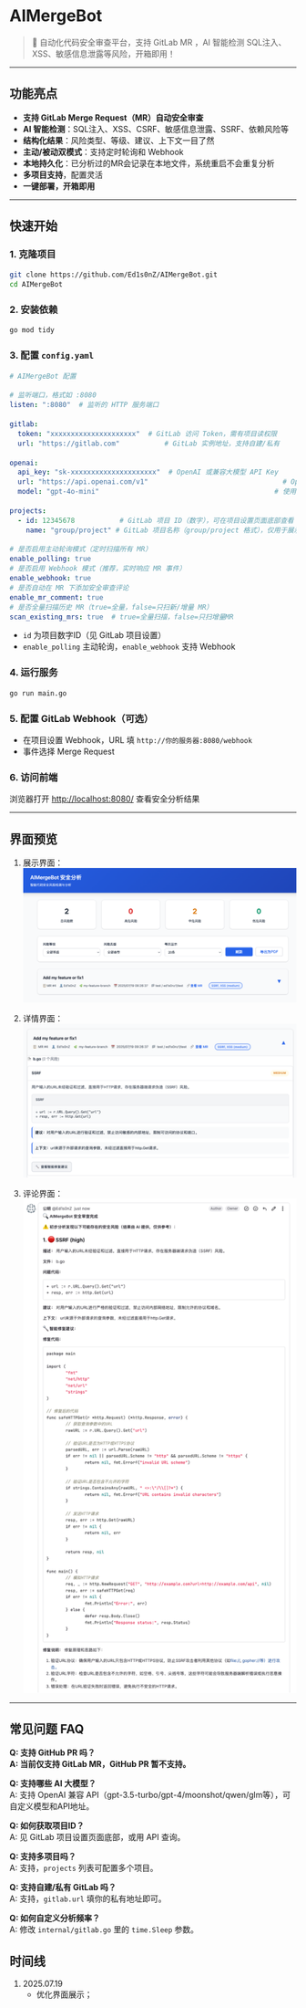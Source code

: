 # AIMergeBot

> 🚀 自动化代码安全审查平台，支持 GitLab MR ，AI 智能检测 SQL注入、XSS、敏感信息泄露等风险，开箱即用！

---

## 功能亮点
- **支持 GitLab Merge Request（MR）自动安全审查**
- **AI 智能检测**：SQL注入、XSS、CSRF、敏感信息泄露、SSRF、依赖风险等
- **结构化结果**：风险类型、等级、建议、上下文一目了然
- **主动/被动双模式**：支持定时轮询和 Webhook
- **本地持久化**：已分析过的MR会记录在本地文件，系统重启不会重复分析
- **多项目支持**，配置灵活
- **一键部署，开箱即用**

---

## 快速开始

### 1. 克隆项目
```bash
git clone https://github.com/Ed1s0nZ/AIMergeBot.git
cd AIMergeBot
```

### 2. 安装依赖
```bash
go mod tidy
```

### 3. 配置 `config.yaml`
```yaml
# AIMergeBot 配置

# 监听端口，格式如 :8080
listen: ":8080"  # 监听的 HTTP 服务端口

gitlab:
  token: "xxxxxxxxxxxxxxxxxxxxx"  # GitLab 访问 Token，需有项目读权限
  url: "https://gitlab.com"           # GitLab 实例地址，支持自建/私有

openai:
  api_key: "sk-xxxxxxxxxxxxxxxxxxxxx"  # OpenAI 或兼容大模型 API Key
  url: "https://api.openai.com/v1"                                 # OpenAI API 地址，可自定义
  model: "gpt-4o-mini"                                           # 使用的大模型名称

projects:
  - id: 12345678           # GitLab 项目 ID（数字），可在项目设置页面底部查看
    name: "group/project" # GitLab 项目名称（group/project 格式），仅用于展示

# 是否启用主动轮询模式（定时扫描所有 MR）
enable_polling: true
# 是否启用 Webhook 模式（推荐，实时响应 MR 事件）
enable_webhook: true
# 是否自动在 MR 下添加安全审查评论
enable_mr_comment: true
# 是否全量扫描历史 MR（true=全量，false=只扫新/增量 MR）
scan_existing_mrs: true  # true=全量扫描，false=只扫增量MR
```
- `id` 为项目数字ID（见 GitLab 项目设置）
- `enable_polling` 主动轮询，`enable_webhook` 支持 Webhook

### 4. 运行服务
```bash
go run main.go
```

### 5. 配置 GitLab Webhook（可选）
- 在项目设置 Webhook，URL 填 `http://你的服务器:8080/webhook`
- 事件选择 Merge Request

### 6. 访问前端
浏览器打开 [http://localhost:8080/](http://localhost:8080/) 查看安全分析结果

---

## 界面预览
1. 展示界面：   
  ![界面预览](./image/展示.png)

2. 详情界面：      
  ![详情预览](./image/详情.png)

3. 评论界面：   
  ![详情预览](./image/评论.png)

---

## 常见问题 FAQ

**Q: 支持 GitHub PR 吗？**   
**A: 当前仅支持 GitLab MR，GitHub PR 暂不支持。**   

**Q: 支持哪些 AI 大模型？**   
A: 支持 OpenAI 兼容 API（gpt-3.5-turbo/gpt-4/moonshot/qwen/glm等），可自定义模型和API地址。   

**Q: 如何获取项目ID？**   
A: 见 GitLab 项目设置页面底部，或用 API 查询。   

**Q: 支持多项目吗？**   
A: 支持，`projects` 列表可配置多个项目。   

**Q: 支持自建/私有 GitLab 吗？**   
A: 支持，`gitlab.url` 填你的私有地址即可。   

**Q: 如何自定义分析频率？**   
A: 修改 `internal/gitlab.go` 里的 `time.Sleep` 参数。   


## 时间线
1. 2025.07.19
   - 优化界面展示；
